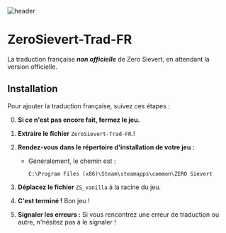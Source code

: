 ![header](https://github.com/user-attachments/assets/45dfc881-2c1e-443b-9561-42bc87d0b6b1)


# ZeroSievert-Trad-FR

La traduction française _**non officielle**_ de Zero Sievert, en attendant la version officielle.

## Installation

Pour ajouter la traduction française, suivez ces étapes :

0. **Si ce n'est pas encore fait, fermez le jeu.**

1. **Extraire le fichier** `ZeroSievert-Trad-FR`.!


2. **Rendez-vous dans le répertoire d'installation de votre jeu :**
   - Généralement, le chemin est : 
     ```
     C:\Program Files (x86)\Steam\steamapps\common\ZERO Sievert
     ```

3. **Déplacez le fichier** `ZS_vanilla` à la racine du jeu.

4. **C'est terminé !** Bon jeu ! 

5. **Signaler les erreurs :** Si vous rencontrez une erreur de traduction ou autre, n'hésitez pas à le signaler !
